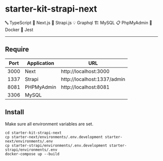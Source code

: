 # starter-kit-strapi-next

🔤 TypeScript 🚀 Next.js 🎩 Strapi.js 💡 Graphql 🏗 MySQL 📋 PhpMyAdmin 🐋 Docker 🧪 Jest

___

## Require

| Port | Application | URL                         |
|------|-------------|-----------------------------|
| 3000 | Next        | http://localhost:3000       |
| 1337 | Strapi      | http://localhost:1337/admin |
| 8081 | PHPMyAdmin  | http://localhost:8081       |
| 3306 | MySQL       |                             |

## Install

Make sure all environment variables are set.

```shell
cd starter-kit-strapi-next
cp starter-next/environments/.env.development starter-next/environments/.env
cp starter-strapi/environments/.env.development starter-strapi/environments/.env
docker-compose up --build
```
